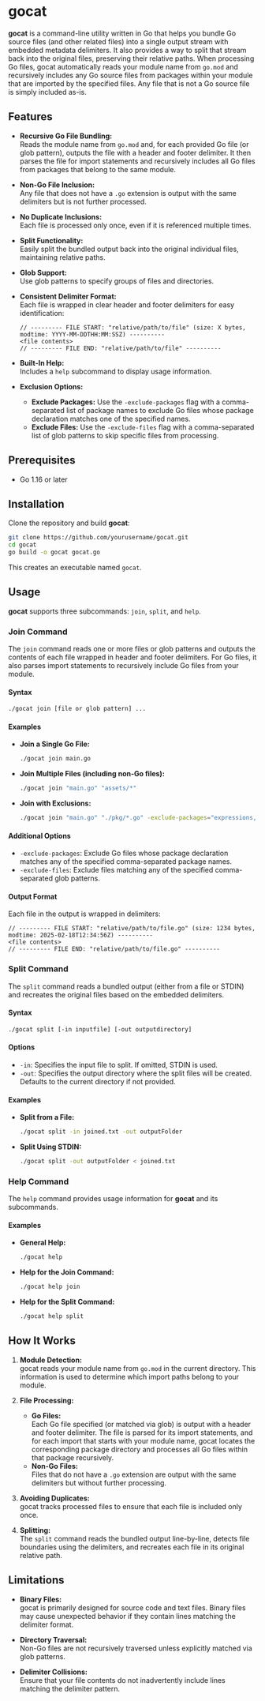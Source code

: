 # gocat

**gocat** is a command-line utility written in Go that helps you bundle Go source files (and other related files) into a single output stream with embedded metadata delimiters. It also provides a way to split that stream back into the original files, preserving their relative paths. When processing Go files, gocat automatically reads your module name from `go.mod` and recursively includes any Go source files from packages within your module that are imported by the specified files. Any file that is not a Go source file is simply included as-is.

## Features

- **Recursive Go File Bundling:**  
  Reads the module name from `go.mod` and, for each provided Go file (or glob pattern), outputs the file with a header and footer delimiter. It then parses the file for import statements and recursively includes all Go files from packages that belong to the same module.

- **Non-Go File Inclusion:**  
  Any file that does not have a `.go` extension is output with the same delimiters but is not further processed.

- **No Duplicate Inclusions:**  
  Each file is processed only once, even if it is referenced multiple times.

- **Split Functionality:**  
  Easily split the bundled output back into the original individual files, maintaining relative paths.

- **Glob Support:**  
  Use glob patterns to specify groups of files and directories.

- **Consistent Delimiter Format:**  
  Each file is wrapped in clear header and footer delimiters for easy identification:
  
  ```
  // --------- FILE START: "relative/path/to/file" (size: X bytes, modtime: YYYY-MM-DDTHH:MM:SSZ) ----------
  <file contents>
  // --------- FILE END: "relative/path/to/file" ----------
  ```

- **Built-In Help:**  
  Includes a `help` subcommand to display usage information.

- **Exclusion Options:**  
  - **Exclude Packages:** Use the `-exclude-packages` flag with a comma-separated list of package names to exclude Go files whose package declaration matches one of the specified names.
  - **Exclude Files:** Use the `-exclude-files` flag with a comma-separated list of glob patterns to skip specific files from processing.

## Prerequisites

- Go 1.16 or later

## Installation

Clone the repository and build **gocat**:

```bash
git clone https://github.com/yourusername/gocat.git
cd gocat
go build -o gocat gocat.go
```

This creates an executable named `gocat`.

## Usage

**gocat** supports three subcommands: `join`, `split`, and `help`.

### Join Command

The `join` command reads one or more files or glob patterns and outputs the contents of each file wrapped in header and footer delimiters. For Go files, it also parses import statements to recursively include Go files from your module.

#### Syntax

```bash
./gocat join [file or glob pattern] ...
```

#### Examples

- **Join a Single Go File:**

  ```bash
  ./gocat join main.go
  ```

- **Join Multiple Files (including non-Go files):**

  ```bash
  ./gocat join "main.go" "assets/*"
  ```

- **Join with Exclusions:**

  ```bash
  ./gocat join "main.go" "./pkg/*.go" -exclude-packages="expressions,lexer" -exclude-files="vendor/*,testdata/*"
  ```

#### Additional Options

- `-exclude-packages`: Exclude Go files whose package declaration matches any of the specified comma-separated package names.
- `-exclude-files`: Exclude files matching any of the specified comma-separated glob patterns.

#### Output Format

Each file in the output is wrapped in delimiters:

```
// --------- FILE START: "relative/path/to/file.go" (size: 1234 bytes, modtime: 2025-02-18T12:34:56Z) ----------
<file contents>
// --------- FILE END: "relative/path/to/file.go" ----------
```

### Split Command

The `split` command reads a bundled output (either from a file or STDIN) and recreates the original files based on the embedded delimiters.

#### Syntax

```bash
./gocat split [-in inputfile] [-out outputdirectory]
```

#### Options

- `-in`: Specifies the input file to split. If omitted, STDIN is used.
- `-out`: Specifies the output directory where the split files will be created. Defaults to the current directory if not provided.

#### Examples

- **Split from a File:**

  ```bash
  ./gocat split -in joined.txt -out outputFolder
  ```

- **Split Using STDIN:**

  ```bash
  ./gocat split -out outputFolder < joined.txt
  ```

### Help Command

The `help` command provides usage information for **gocat** and its subcommands.

#### Examples

- **General Help:**

  ```bash
  ./gocat help
  ```

- **Help for the Join Command:**

  ```bash
  ./gocat help join
  ```

- **Help for the Split Command:**

  ```bash
  ./gocat help split
  ```

## How It Works

1. **Module Detection:**  
   gocat reads your module name from `go.mod` in the current directory. This information is used to determine which import paths belong to your module.

2. **File Processing:**  
   - **Go Files:**  
     Each Go file specified (or matched via glob) is output with a header and footer delimiter. The file is parsed for its import statements, and for each import that starts with your module name, gocat locates the corresponding package directory and processes all Go files within that package recursively.
   - **Non-Go Files:**  
     Files that do not have a `.go` extension are output with the same delimiters but without further processing.

3. **Avoiding Duplicates:**  
   gocat tracks processed files to ensure that each file is included only once.

4. **Splitting:**  
   The `split` command reads the bundled output line-by-line, detects file boundaries using the delimiters, and recreates each file in its original relative path.

## Limitations

- **Binary Files:**  
  gocat is primarily designed for source code and text files. Binary files may cause unexpected behavior if they contain lines matching the delimiter format.

- **Directory Traversal:**  
  Non-Go files are not recursively traversed unless explicitly matched via glob patterns.

- **Delimiter Collisions:**  
  Ensure that your file contents do not inadvertently include lines matching the delimiter pattern.
